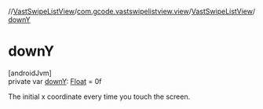 //[VastSwipeListView](../../../index.md)/[com.gcode.vastswipelistview.view](../index.md)/[VastSwipeListView](index.md)/[downY](down-y.md)

# downY

[androidJvm]\
private var [downY](down-y.md): [Float](https://kotlinlang.org/api/latest/jvm/stdlib/kotlin/-float/index.html) = 0f

The initial x coordinate every time you touch the screen.
